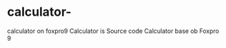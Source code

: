 calculator-
===========

calculator on foxpro9
Calculator is Source code Calculator base ob Foxpro 9
